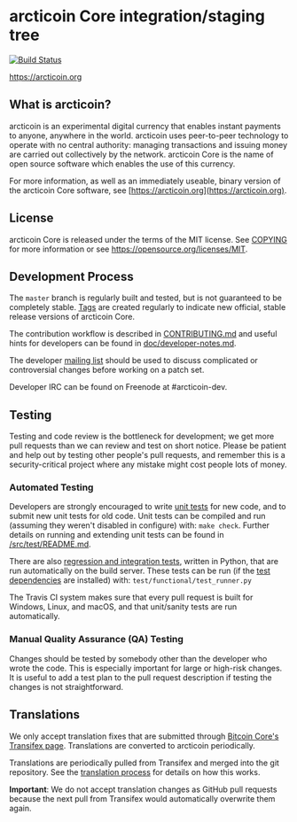 arcticoin Core integration/staging tree
=====================================

[![Build Status](https://travis-ci.org/arcticoin-project/arcticoin.svg?branch=master)](https://travis-ci.org/arcticoin-project/arcticoin)

https://arcticoin.org

What is arcticoin?
----------------

arcticoin is an experimental digital currency that enables instant payments to
anyone, anywhere in the world. arcticoin uses peer-to-peer technology to operate
with no central authority: managing transactions and issuing money are carried
out collectively by the network. arcticoin Core is the name of open source
software which enables the use of this currency.

For more information, as well as an immediately useable, binary version of
the arcticoin Core software, see [https://arcticoin.org](https://arcticoin.org).

License
-------

arcticoin Core is released under the terms of the MIT license. See [COPYING](COPYING) for more
information or see https://opensource.org/licenses/MIT.

Development Process
-------------------

The `master` branch is regularly built and tested, but is not guaranteed to be
completely stable. [Tags](https://github.com/arcticoin-project/arcticoin/tags) are created
regularly to indicate new official, stable release versions of arcticoin Core.

The contribution workflow is described in [CONTRIBUTING.md](CONTRIBUTING.md)
and useful hints for developers can be found in [doc/developer-notes.md](doc/developer-notes.md).

The developer [mailing list](https://groups.google.com/forum/#!forum/arcticoin-dev)
should be used to discuss complicated or controversial changes before working
on a patch set.

Developer IRC can be found on Freenode at #arcticoin-dev.

Testing
-------

Testing and code review is the bottleneck for development; we get more pull
requests than we can review and test on short notice. Please be patient and help out by testing
other people's pull requests, and remember this is a security-critical project where any mistake might cost people
lots of money.

### Automated Testing

Developers are strongly encouraged to write [unit tests](src/test/README.md) for new code, and to
submit new unit tests for old code. Unit tests can be compiled and run
(assuming they weren't disabled in configure) with: `make check`. Further details on running
and extending unit tests can be found in [/src/test/README.md](/src/test/README.md).

There are also [regression and integration tests](/test), written
in Python, that are run automatically on the build server.
These tests can be run (if the [test dependencies](/test) are installed) with: `test/functional/test_runner.py`

The Travis CI system makes sure that every pull request is built for Windows, Linux, and macOS, and that unit/sanity tests are run automatically.

### Manual Quality Assurance (QA) Testing

Changes should be tested by somebody other than the developer who wrote the
code. This is especially important for large or high-risk changes. It is useful
to add a test plan to the pull request description if testing the changes is
not straightforward.

Translations
------------

We only accept translation fixes that are submitted through [Bitcoin Core's Transifex page](https://www.transifex.com/projects/p/bitcoin/).
Translations are converted to arcticoin periodically.

Translations are periodically pulled from Transifex and merged into the git repository. See the
[translation process](doc/translation_process.md) for details on how this works.

**Important**: We do not accept translation changes as GitHub pull requests because the next
pull from Transifex would automatically overwrite them again.
